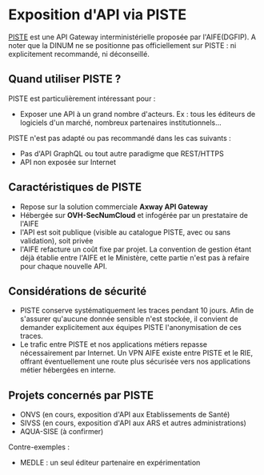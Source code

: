 # Exposition d'API via PISTE

[PISTE](https://piste.gouv.fr/) est une API Gateway interministérielle proposée par l'AIFE(DGFIP).
A noter que la DINUM ne se positionne pas officiellement sur PISTE : ni explicitement recommandé, ni déconseillé.

## Quand utiliser PISTE ?

PISTE est particulièrement intéressant pour :
- Exposer une API à un grand nombre d'acteurs. Ex : tous les éditeurs de logiciels d'un marché, nombreux partenaires institutionnels...

PISTE n'est pas adapté ou pas recommandé dans les cas suivants :
- Pas d'API GraphQL ou tout autre paradigme que REST/HTTPS
- API non exposée sur Internet

## Caractéristiques de PISTE
- Repose sur la solution commerciale **Axway API Gateway**
- Hébergée sur **OVH-SecNumCloud** et infogérée par un prestataire de l'AIFE
- l'API est soit publique (visible au catalogue PISTE, avec ou sans validation), soit privée
- l'AIFE refacture un coût fixe par projet. La convention de gestion étant déjà établie entre l'AIFE et le Ministère, cette partie n'est pas à refaire pour chaque nouvelle API.

## Considérations de sécurité
- PISTE conserve systématiquement les traces pendant 10 jours. Afin de s'assurer qu'aucune donnée sensible n'est stockée, il convient de demander explicitement aux équipes PISTE l'anonymisation de ces traces.
- Le trafic entre PISTE et nos applications métiers repasse nécessairement par Internet. Un VPN AIFE existe entre PISTE et le RIE, offrant éventuellement une route plus sécurisée vers nos applications métier hébergées en interne.

## Projets concernés par PISTE
- ONVS (en cours, exposition d'API aux Etablissements de Santé)
- SIVSS (en cours, exposition d'API aux ARS et autres administrations)
- AQUA-SISE (à confirmer)

Contre-exemples :
- MEDLE : un seul éditeur partenaire en expérimentation